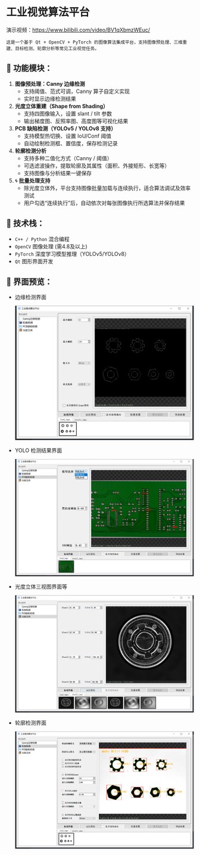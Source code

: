 # 工业视觉算法平台

演示视频：https://www.bilibili.com/video/BV1qXbmzWEuc/

`这是一个基于 Qt + OpenCV + PyTorch 的图像算法集成平台，支持图像预处理、三维重建、目标检测、轮廓分析等常见工业视觉任务。`

## 📌 功能模块：

1. **图像预处理：Canny 边缘检测**
   - 支持阈值、范式可调，Canny 算子自定义实现
   - 实时显示边缘检测结果
2. **光度立体重建（Shape from Shading）**
   - 支持四图像输入，设置 slant / tilt 参数
   - 输出梯度图、反照率图、高度图等可视化结果
3. **PCB 缺陷检测（YOLOv5 / YOLOv8 支持）**
   - 支持模型热切换、设置 IoU/Conf 阈值
   - 自动绘制检测框、置信度，保存检测记录
4. **轮廓检测分析**
   - 支持多种二值化方式（Canny / 阈值）
   - 可选滤波操作，提取轮廓及其属性（面积、外接矩形、长宽等）
   - 支持图像与分析结果一键保存
5. 🌀 **批量处理支持**
   - 除光度立体外，平台支持图像批量加载与连续执行，适合算法调试及效率测试
   - 用户勾选“连续执行”后，自动依次对每张图像执行所选算法并保存结果

## 🔧 技术栈：

- `C++ / Python` 混合编程
- `OpenCV` 图像处理 (需4.8及以上)
- `PyTorch` 深度学习模型推理（YOLOv5/YOLOv8）
- `Qt` 图形界面开发

## 📸 界面预览：

- 边缘检测界面

  ![image-20250725101813428](README.assets/image-20250725101813428.png)

- YOLO 检测结果界面

  ![image-20250725102019242](README.assets/image-20250725102019242.png)

- 光度立体三视图界面等

  ![image-20250725102246835](README.assets/image-20250725102246835.png)

- 轮廓检测界面

  ![image-20250725102610225](README.assets/image-20250725102610225.png)

